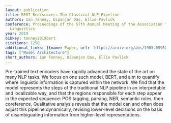 ```yaml
---
layout: publication
title: BERT Rediscovers The Classical NLP Pipeline
authors: Ian Tenney, Dipanjan Das, Ellie Pavlick
conference: Proceedings of the 57th Annual Meeting of the Association for Computational
  Linguistics
year: 2019
bibkey: tenney2019bert
citations: 1258
additional_links: [{name: Paper, url: 'https://arxiv.org/abs/1905.05950'}]
tags: ["Model Architecture"]
short_authors: Ian Tenney, Dipanjan Das, Ellie Pavlick
---
```

Pre-trained text encoders have rapidly advanced the state of the art on many
NLP tasks. We focus on one such model, BERT, and aim to quantify where
linguistic information is captured within the network. We find that the model
represents the steps of the traditional NLP pipeline in an interpretable and
localizable way, and that the regions responsible for each step appear in the
expected sequence: POS tagging, parsing, NER, semantic roles, then coreference.
Qualitative analysis reveals that the model can and often does adjust this
pipeline dynamically, revising lower-level decisions on the basis of
disambiguating information from higher-level representations.
